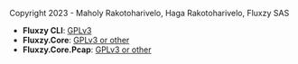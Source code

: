 Copyright 2023 - Maholy Rakotoharivelo, Haga Rakotoharivelo, Fluxzy SAS


- **Fluxzy CLI**: [GPLv3](src/fluxzy/LICENSE.md) 
- **Fluxzy.Core**: [GPLv3 or other](src/Fluxzy.Core/LICENSE.md) 
- **Fluxzy.Core.Pcap**: [GPLv3 or other](src/Fluxzy.Core.Pcap/LICENSE.md) 

